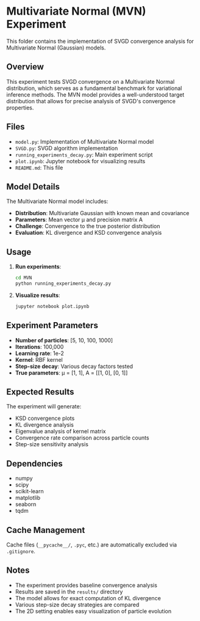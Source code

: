 # Multivariate Normal (MVN) Experiment

This folder contains the implementation of SVGD convergence analysis for Multivariate Normal (Gaussian) models.

## Overview

This experiment tests SVGD convergence on a Multivariate Normal distribution, which serves as a fundamental benchmark for variational inference methods. The MVN model provides a well-understood target distribution that allows for precise analysis of SVGD's convergence properties.

## Files

- `model.py`: Implementation of Multivariate Normal model
- `SVGD.py`: SVGD algorithm implementation
- `running_experiments_decay.py`: Main experiment script
- `plot.ipynb`: Jupyter notebook for visualizing results
- `README.md`: This file

## Model Details

The Multivariate Normal model includes:

- **Distribution**: Multivariate Gaussian with known mean and covariance
- **Parameters**: Mean vector μ and precision matrix A
- **Challenge**: Convergence to the true posterior distribution
- **Evaluation**: KL divergence and KSD convergence analysis

## Usage

1. **Run experiments**:
   ```bash
   cd MVN
   python running_experiments_decay.py
   ```

2. **Visualize results**:
   ```bash
   jupyter notebook plot.ipynb
   ```

## Experiment Parameters

- **Number of particles**: [5, 10, 100, 1000]
- **Iterations**: 100,000
- **Learning rate**: 1e-2
- **Kernel**: RBF kernel
- **Step-size decay**: Various decay factors tested
- **True parameters**: μ = [1, 1], A = [[1, 0], [0, 1]]

## Expected Results

The experiment will generate:
- KSD convergence plots
- KL divergence analysis
- Eigenvalue analysis of kernel matrix
- Convergence rate comparison across particle counts
- Step-size sensitivity analysis

## Dependencies

- numpy
- scipy
- scikit-learn
- matplotlib
- seaborn
- tqdm

## Cache Management

Cache files (`__pycache__/`, `.pyc`, etc.) are automatically excluded via `.gitignore`.

## Notes

- The experiment provides baseline convergence analysis
- Results are saved in the `results/` directory
- The model allows for exact computation of KL divergence
- Various step-size decay strategies are compared
- The 2D setting enables easy visualization of particle evolution 